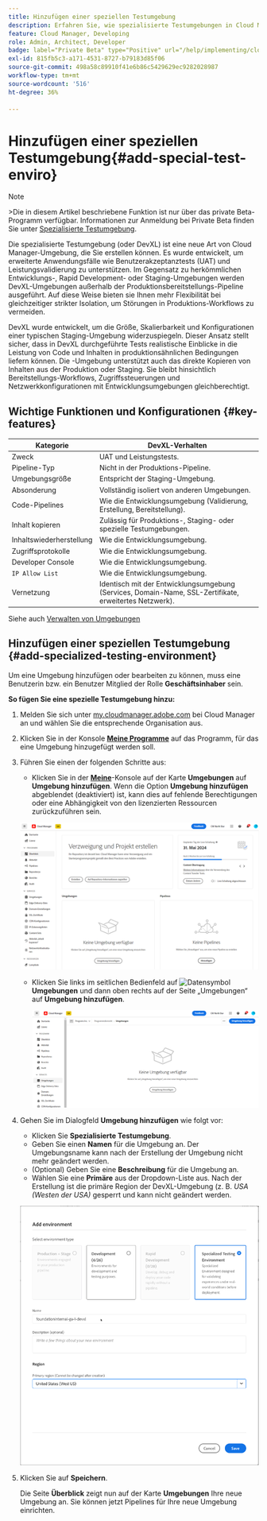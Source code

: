 ```yaml
---
title: Hinzufügen einer speziellen Testumgebung
description: Erfahren Sie, wie spezialisierte Testumgebungen in Cloud Manager einen dedizierten Raum für die Validierung von Funktionen unter produktionsnahen Bedingungen bieten, der sich ideal für Belastungstests und erweiterte Prüfungen vor der Bereitstellung eignet.
feature: Cloud Manager, Developing
role: Admin, Architect, Developer
badge: label="Private Beta" type="Positive" url="/help/implementing/cloud-manager/release-notes/current.md#gitlab-bitbucket"
exl-id: 815fb5c3-a171-4531-8727-b79183d85f06
source-git-commit: 498a58c89910f41e6b86c5429629ec9282028987
workflow-type: tm+mt
source-wordcount: '516'
ht-degree: 36%

---
```


# Hinzufügen einer speziellen Testumgebung{#add-special-test-enviro}

>[!NOTE]
>
>&#x200B;>Die in diesem Artikel beschriebene Funktion ist nur über das private Beta-Programm verfügbar. Informationen zur Anmeldung bei Private Beta finden Sie unter [Spezialisierte Testumgebung](/help/implementing/cloud-manager/release-notes/current.md#specialized-test-environment).

Die spezialisierte Testumgebung (oder DevXL) ist eine neue Art von Cloud Manager-Umgebung, die Sie erstellen können. Es wurde entwickelt, um erweiterte Anwendungsfälle wie Benutzerakzeptanztests (UAT) und Leistungsvalidierung zu unterstützen. Im Gegensatz zu herkömmlichen Entwicklungs-, Rapid Development- oder Staging-Umgebungen werden DevXL-Umgebungen außerhalb der Produktionsbereitstellungs-Pipeline ausgeführt. Auf diese Weise bieten sie Ihnen mehr Flexibilität bei gleichzeitiger strikter Isolation, um Störungen in Produktions-Workflows zu vermeiden.

DevXL wurde entwickelt, um die Größe, Skalierbarkeit und Konfigurationen einer typischen Staging-Umgebung widerzuspiegeln. Dieser Ansatz stellt sicher, dass in DevXL durchgeführte Tests realistische Einblicke in die Leistung von Code und Inhalten in produktionsähnlichen Bedingungen liefern können. Die -Umgebung unterstützt auch das direkte Kopieren von Inhalten aus der Produktion oder Staging. Sie bleibt hinsichtlich Bereitstellungs-Workflows, Zugriffssteuerungen und Netzwerkkonfigurationen mit Entwicklungsumgebungen gleichberechtigt.

## Wichtige Funktionen und Konfigurationen {#key-features}

| Kategorie | DevXL-Verhalten |
| --- | --- |
| Zweck | UAT und Leistungstests. |
| Pipeline-Typ | Nicht in der Produktions-Pipeline. |
| Umgebungsgröße | Entspricht der Staging-Umgebung. |
| Absonderung | Vollständig isoliert von anderen Umgebungen. |
| Code-Pipelines | Wie die Entwicklungsumgebung (Validierung, Erstellung, Bereitstellung). |
| Inhalt kopieren | Zulässig für Produktions-, Staging- oder spezielle Testumgebungen. |
| Inhaltswiederherstellung | Wie die Entwicklungsumgebung. |
| Zugriffsprotokolle | Wie die Entwicklungsumgebung. |
| Developer Console | Wie die Entwicklungsumgebung. |
| `IP Allow List` | Wie die Entwicklungsumgebung. |
| Vernetzung | Identisch mit der Entwicklungsumgebung (Services, Domain-Name, SSL-Zertifikate, erweitertes Netzwerk). |

Siehe auch [Verwalten von Umgebungen](/help/implementing/cloud-manager/manage-environments.md)

## Hinzufügen einer speziellen Testumgebung {#add-specialized-testing-environment}

Um eine Umgebung hinzufügen oder bearbeiten zu können, muss eine Benutzerin bzw. ein Benutzer Mitglied der Rolle **Geschäftsinhaber** sein.

**So fügen Sie eine spezielle Testumgebung hinzu:**

1. Melden Sie sich unter [my.cloudmanager.adobe.com](https://my.cloudmanager.adobe.com/) bei Cloud Manager an und wählen Sie die entsprechende Organisation aus.

1. Klicken Sie in der Konsole **[Meine Programme](/help/implementing/cloud-manager/navigation.md#my-programs)** auf das Programm, für das eine Umgebung hinzugefügt werden soll.

1. Führen Sie einen der folgenden Schritte aus:

   * Klicken Sie in der **[Meine](/help/implementing/cloud-manager/navigation.md#my-programs)**-Konsole auf der Karte **Umgebungen** auf **Umgebung hinzufügen**.
Wenn die Option **Umgebung hinzufügen** abgeblendet (deaktiviert) ist, kann dies auf fehlende Berechtigungen oder eine Abhängigkeit von den lizenzierten Ressourcen zurückzuführen sein.

   ![Karte „Umgebungen“](assets/no-environments.png)

   * Klicken Sie links im seitlichen Bedienfeld auf ![Datensymbol](https://spectrum.adobe.com/static/icons/workflow_18/Smock_Data_18_N.svg) **Umgebungen** und dann oben rechts auf der Seite „Umgebungen“ auf **Umgebung hinzufügen**.

     ![Registerkarte „Umgebungen“](assets/environments-tab.png)

1. Gehen Sie im Dialogfeld **Umgebung hinzufügen** wie folgt vor:

   * Klicken Sie **Spezialisierte Testumgebung**.
   * Geben Sie einen **Namen** für die Umgebung an. Der Umgebungsname kann nach der Erstellung der Umgebung nicht mehr geändert werden.
   * (Optional) Geben Sie eine **Beschreibung** für die Umgebung an.
   * Wählen Sie eine **Primäre** aus der Dropdown-Liste aus. Nach der Erstellung ist die primäre Region der DevXL-Umgebung (z. B. *USA (Westen der USA)* gesperrt und kann nicht geändert werden.

   ![Dialogfeld „Umgebung hinzufügen“ mit aktiviertem Optionsfeld „Spezialisierte Testumgebung“](assets/specialized-test-environment.png)

1. Klicken Sie auf **Speichern**.

   Die Seite **Überblick** zeigt nun auf der Karte **Umgebungen** Ihre neue Umgebung an. Sie können jetzt Pipelines für Ihre neue Umgebung einrichten.
